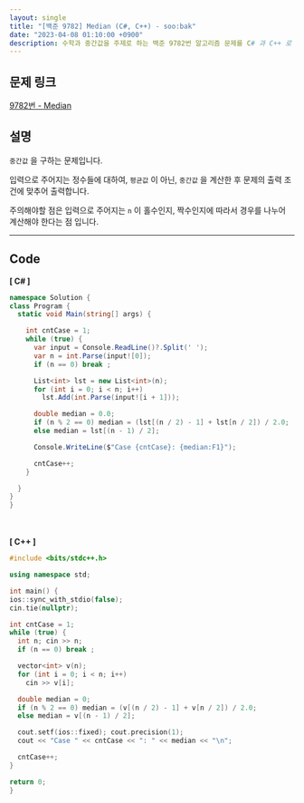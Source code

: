 ```yaml
---
layout: single
title: "[백준 9782] Median (C#, C++) - soo:bak"
date: "2023-04-08 01:10:00 +0900"
description: 수학과 중간값을 주제로 하는 백준 9782번 알고리즘 문제를 C# 과 C++ 로 풀이 및 해설
---
```


## 문제 링크
  [9782번 - Median](https://www.acmicpc.net/problem/9782)

## 설명
`중간값` 을 구하는 문제입니다. <br>

입력으로 주어지는 정수들에 대하여, `평균값` 이 아닌, `중간값` 을 계산한 후 문제의 출력 조건에 맞추어 출력합니다. <br>

주의해야할 점은 입력으로 주어지는 `n` 이 홀수인지, 짝수인지에 따라서 경우를 나누어 계산해야 한다는 점 입니다.<br>
- - -

## Code
<b>[ C# ] </b>
<br>

  ```c#
namespace Solution {
  class Program {
    static void Main(string[] args) {

      int cntCase = 1;
      while (true) {
        var input = Console.ReadLine()?.Split(' ');
        var n = int.Parse(input![0]);
        if (n == 0) break ;

        List<int> lst = new List<int>(n);
        for (int i = 0; i < n; i++)
          lst.Add(int.Parse(input![i + 1]));

        double median = 0.0;
        if (n % 2 == 0) median = (lst[(n / 2) - 1] + lst[n / 2]) / 2.0;
        else median = lst[(n - 1) / 2];

        Console.WriteLine($"Case {cntCase}: {median:F1}");

        cntCase++;
      }

    }
  }
}
  ```
<br><br>
<b>[ C++ ] </b>
<br>

  ```c++
#include <bits/stdc++.h>

using namespace std;

int main() {
  ios::sync_with_stdio(false);
  cin.tie(nullptr);

  int cntCase = 1;
  while (true) {
    int n; cin >> n;
    if (n == 0) break ;

    vector<int> v(n);
    for (int i = 0; i < n; i++)
      cin >> v[i];

    double median = 0;
    if (n % 2 == 0) median = (v[(n / 2) - 1] + v[n / 2]) / 2.0;
    else median = v[(n - 1) / 2];

    cout.setf(ios::fixed); cout.precision(1);
    cout << "Case " << cntCase << ": " << median << "\n";

    cntCase++;
  }

  return 0;
}
  ```
